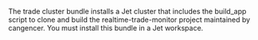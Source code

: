 The trade cluster bundle installs a Jet cluster that includes the build_app script to clone and build the realtime-trade-monitor project maintained by cangencer. You must install this bundle in a Jet workspace.